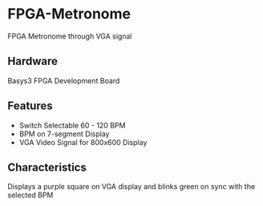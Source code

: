 # FPGA-Metronome
FPGA Metronome through VGA signal

## Hardware
Basys3 FPGA Development Board

## Features
- Switch Selectable 60 - 120 BPM
- BPM on 7-segment Display 
- VGA Video Signal for 800x600 Display

## Characteristics
Displays a purple square on VGA display and blinks green on sync with the selected BPM
